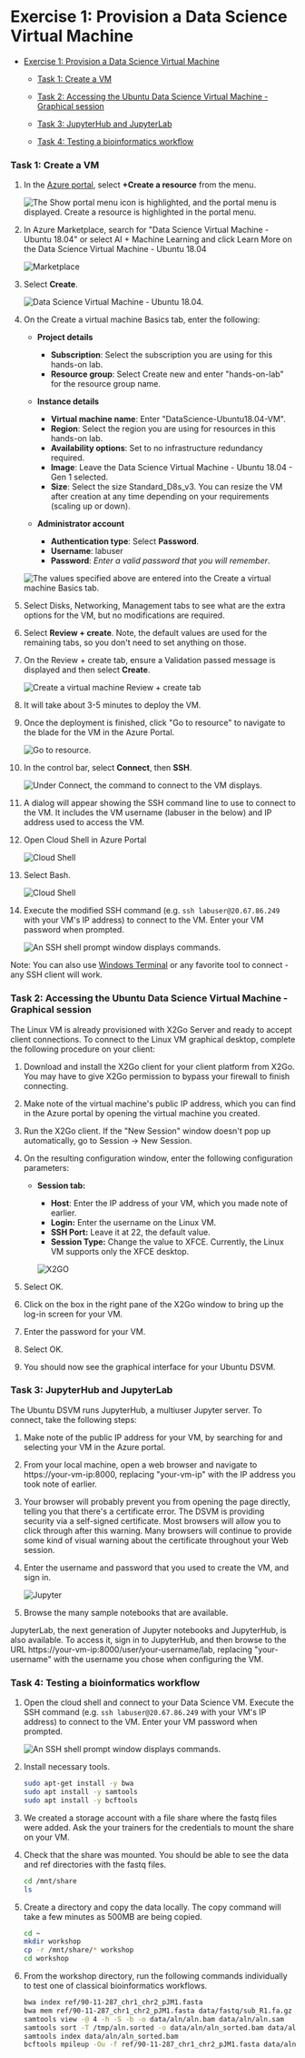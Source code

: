 # Exercise 1: Provision a Data Science Virtual Machine

  - [Exercise 1: Provision a Data Science Virtual Machine](#exercise-1-provision-datascience-vm)
    - [Task 1: Create a VM](#task-1)
    
    - [Task 2: Accessing the Ubuntu Data Science Virtual Machine - Graphical session](#task-2)

    - [Task 3: JupyterHub and JupyterLab](#task-3)

    - [Task 4: Testing a bioinformatics workflow](#task-4)



### Task 1: Create a VM

1. In the [Azure portal](https://portal.azure.com/), select **+Create a resource** from the menu.

    ![The Show portal menu icon is highlighted, and the portal menu is displayed. Create a resource is highlighted in the portal menu.](img/create-a-resource.png "Create a resource")
2. In Azure Marketplace, search for "Data Science Virtual Machine - Ubuntu 18.04" or select AI + Machine Learning and click Learn More on the Data Science Virtual Machine - Ubuntu 18.04 

    ![Marketplace](img/marketplace.PNG "Marketplace")

3. Select **Create**.

    ![Data Science Virtual Machine - Ubuntu 18.04.](img/create-vm.PNG "Data Science Virtual Machine - Ubuntu 18.04.")

4. On the Create a virtual machine Basics tab, enter the following:

    - **Project details**
        - **Subscription**: Select the subscription you are using for this hands-on lab.
        - **Resource group**: Select Create new and enter "hands-on-lab" for the resource group name.

    - **Instance details**
        - **Virtual machine name**: Enter "DataScience-Ubuntu18.04-VM".
        - **Region**: Select the region you are using for resources in this hands-on lab.
        - **Availability options**: Set to no infrastructure redundancy required.
        - **Image**: Leave the Data Science Virtual Machine - Ubuntu 18.04 - Gen 1 selected.
        - **Size**: Select the size Standard_D8s_v3. You can resize the VM after creation at any time depending on your requirements (scaling up or down).

    - **Administrator account**
        - **Authentication type**: Select **Password**.
        - **Username**: labuser
        - **Password**: _Enter a valid password that you will remember_.

    ![The values specified above are entered into the Create a virtual machine Basics tab.](img/basics.PNG "Create a virtual machine Basics tab")

5. Select Disks, Networking, Management tabs to see what are the extra options for the VM, but no modifications are required.

6. Select **Review + create**. Note, the default values are used for the remaining tabs, so you don't need to set anything on those.

7. On the Review + create tab, ensure a Validation passed message is displayed and then select **Create**.

    ![Create a virtual machine Review + create tab](img/validation.png "Create a virtual machine Review + create tab")

8. It will take about 3-5 minutes to deploy the VM.

9. Once the deployment is finished, click "Go to resource" to navigate to the blade for the VM in the Azure Portal.

    ![Go to resource.](img/created-vm.PNG "Go to resource")

10. In the control bar, select **Connect**, then **SSH**.

    ![Under Connect, the command to connect to the VM displays.](img/ssh.PNG "SSH command line")

11. A dialog will appear showing the SSH command line to use to connect to the VM. It includes the VM username (labuser in the below) and IP address  used to access the VM.

12. Open Cloud Shell in Azure Portal

     ![Cloud Shell](img/shell.PNG "Cloud Shell")

13. Select Bash.

     ![Cloud Shell](img/bash.PNG "Bash")

14. Execute the modified SSH command (e.g. `ssh labuser@20.67.86.249` with your VM's IP address) to connect to the VM. Enter your VM password when prompted.

    ![An SSH shell prompt window displays commands.](img/ssh-command.PNG "SSH window")

Note: You can also use [Windows Terminal](https://docs.microsoft.com/windows/terminal/) or any favorite tool to connect - any SSH client will work.



### Task 2: Accessing the Ubuntu Data Science Virtual Machine - Graphical session


The Linux VM is already provisioned with X2Go Server and ready to accept client connections. To connect to the Linux VM graphical desktop, complete the following procedure on your client:

1. Download and install the X2Go client for your client platform from X2Go. You may have to give X2Go permission to bypass your firewall to finish connecting.

2. Make note of the virtual machine's public IP address, which you can find in the Azure portal by opening the virtual machine you created.

3. Run the X2Go client. If the "New Session" window doesn't pop up automatically, go to Session -> New Session.

4. On the resulting configuration window, enter the following configuration parameters:

    - **Session tab:**
        - **Host**: Enter the IP address of your VM, which you made note of earlier.
        - **Login:** Enter the username on the Linux VM.
        - **SSH Port:** Leave it at 22, the default value.
        - **Session Type:** Change the value to XFCE. Currently, the Linux VM supports only the XFCE desktop.

        ![X2GO](img/x2go.PNG "X2GO")

5. Select OK.

6. Click on the box in the right pane of the X2Go window to bring up the log-in screen for your VM.

7. Enter the password for your VM.

8. Select OK.

9. You should now see the graphical interface for your Ubuntu DSVM.


### Task 3: JupyterHub and JupyterLab


The Ubuntu DSVM runs JupyterHub, a multiuser Jupyter server. To connect, take the following steps:

1. Make note of the public IP address for your VM, by searching for and selecting your VM in the Azure portal.

2. From your local machine, open a web browser and navigate to https://your-vm-ip:8000, replacing "your-vm-ip" with the IP address you took note of earlier.

3. Your browser will probably prevent you from opening the page directly, telling you that there's a certificate error. The DSVM is providing security via a self-signed certificate. Most browsers will allow you to click through after this warning. Many browsers will continue to provide some kind of visual warning about the certificate throughout your Web session.

4. Enter the username and password that you used to create the VM, and sign in.

    ![Jupyter](img/jupyter.png "Jupyter")

5. Browse the many sample notebooks that are available.

JupyterLab, the next generation of Jupyter notebooks and JupyterHub, is also available. To access it, sign in to JupyterHub, and then browse to the URL https://your-vm-ip:8000/user/your-username/lab, replacing "your-username" with the username you chose when configuring the VM. 



### Task 4: Testing a bioinformatics workflow

1. Open the cloud shell and connect to your Data Science VM. Execute the SSH command (e.g. `ssh labuser@20.67.86.249` with your VM's IP address) to connect to the VM. Enter your VM password when prompted.

    ![An SSH shell prompt window displays commands.](img/ssh-command.PNG "SSH window")


2. Install necessary tools.

    ```bash
    sudo apt-get install -y bwa
    sudo apt install -y samtools
    sudo apt install -y bcftools
    ```

3. We created a storage account with a file share where the fastq files were added. Ask the your trainers for the credentials to mount the share on your VM.

4. Check that the share was mounted. You should be able to see the data and ref directories with the fastq files.

    ```bash
    cd /mnt/share
    ls
    ```

5. Create a directory and copy the data locally. The copy command will take a few minutes as 500MB are being copied.
    ```bash
    cd ~
    mkdir workshop
    cp -r /mnt/share/* workshop
    cd workshop
    ```

6. From the workshop directory, run the following commands individually to test one of classical bioinformatics workflows.
    ```bash
    bwa index ref/90-11-287_chr1_chr2_pJM1.fasta
    bwa mem ref/90-11-287_chr1_chr2_pJM1.fasta data/fastq/sub_R1.fa.gz data/fastq/sub_R2.fa.gz > data/aln/aln.sam 
    samtools view -@ 4 -h -S -b -o data/aln/aln.bam data/aln/aln.sam 
    samtools sort -T /tmp/aln.sorted -o data/aln/aln_sorted.bam data/aln/aln.bam 
    samtools index data/aln/aln_sorted.bam 
    bcftools mpileup -Ou -f ref/90-11-287_chr1_chr2_pJM1.fasta data/aln/aln_sorted.bam | bcftools call -mv -o output.vcf
    ```
